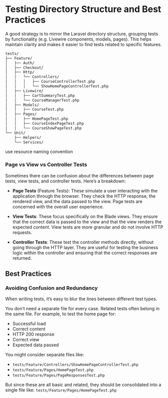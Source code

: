 
# Testing Directory Structure and Best Practices

A good strategy is to mirror the Laravel directory structure, grouping tests by
functionality (e.g. Livewire components, models, pages). This helps maintain
clarity and makes it easier to find tests related to specific features.

```bash +torchlight-bash
tests/
├── Feature/
│   ├── Auth/
│   ├── Checkout/
│   ├── Http/
│   │   └── Controllers/
│   │   │   ├── CourseControllerTest.php
│   │   │   └── ShowHomePageControllerTest.php
│   ├── Livewire/                     
│   │   ├── CartSummaryTest.php
│   │   └── CourseManagerTest.php
│   ├── Models/                       
│   │   ├── CourseTest.php
│   ├── Pages/                        
│   │   ├── HomePageTest.php
│   │   ├── CourseIndexPageTest.php
│   │   └── CourseShowPageTest.php 
└── Unit/
    ├── Helpers/
    └── Services/
```

use resource naming convention

### Page vs View vs Controller Tests

Sometimes there can be confusion about the differences between page tests, view
tests, and controller tests. Here’s a breakdown:

- **Page Tests** (Feature Tests): These simulate a user interacting with the
  application through the browser. They check the HTTP response, the rendered
  view, and the data passed to the view. Page tests are concerned with the
  overall user experience.

- **View Tests**: These focus specifically on the Blade views. They ensure that
  the correct data is passed to the view and that the view renders the expected
  content. View tests are more granular and do not involve HTTP requests.

- **Controller Tests**: These test the controller methods directly, without
  going through the HTTP layer. They are useful for testing the business logic
  within the controller and ensuring that the correct responses are returned.

## Best Practices

### Avoiding Confusion and Redundancy

When writing tests, it’s easy to blur the lines between different test types.

You don’t need a separate file for every case. Related tests often belong in the
same file. For example, to test the home page for:

* Successful load
* Correct content
* HTTP 200 response
* Correct view
* Expected data passed

You might consider separate files like:

* `tests/Feature/Controllers/ShowHomePageControllerTest.php`
* `tests/Feature/Pages/HomePageTest.php`
* `tests/Feature/Pages/PageResponsesTest.php`

But since these are all basic and related, they should be consolidated into a
single file like: `tests/Feature/Pages/HomePageTest.php`
